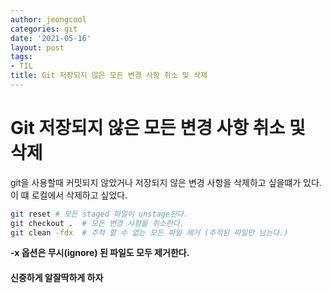 ```yaml
---
author: jeongcool
categories: git
date: '2021-05-16'
layout: post
tags:
- TIL
title: Git 저장되지 않은 모든 변경 사항 취소 및 삭제
---
```


# Git 저장되지 않은 모든 변경 사항 취소 및 삭제
git을 사용할때 커밋되지 않았거나 저장되지 않은 변경 사항을 삭제하고 싶을떄가 있다.
이 떄 로컬에서 삭제하고 싶었다.

```bash
git reset # 모든 staged 파일이 unstage된다.
git checkout .  # 모든 변경 사항을 취소한다.
git clean -fdx  # 추척 할 수 없는 모든 파일 제거 (추적된 파일만 남는다.)
```
**-x 옵션은 무시(ignore) 된 파일도 모두 제거한다.**

#### 신중하게 알잘딱하게 하자